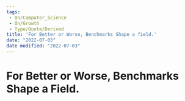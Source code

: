 ```yaml
---
tags:
 - On/Computer_Science
 - On/Growth
 - Type/Quote/Derived
title: 'For Better or Worse, Benchmarks Shape a field.'
date: "2022-07-03"
date modified: "2022-07-03"
---
```


# For Better or Worse, Benchmarks Shape a Field.
